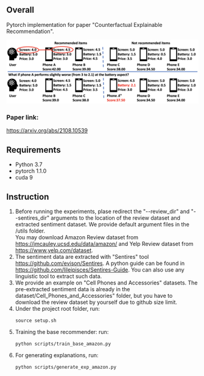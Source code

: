 ## Overall
Pytorch implementation for paper 
"Counterfactual Explainable Recommendation".

![](pic/overview.png)
### Paper link: 
https://arxiv.org/abs/2108.10539

## Requirements
- Python 3.7
- pytorch 1.1.0
- cuda 9

## Instruction
1. Before running the experiments, plase redirect the "--review_dir" and "--sentires_dir" arguments to the location of the review dataset and extracted sentiment dataset. We provide default argument files in the /utils folder.\
You may download Amazon Review dataset from https://jmcauley.ucsd.edu/data/amazon/ and Yelp Review dataset from https://www.yelp.com/dataset.
2. The sentiment data are extracted with "Sentires" tool https://github.com/evison/Sentires. A python guide can be found in https://github.com/lileipisces/Sentires-Guide. You can also use any linguistic tool to extract such data. 
3. We provide an example on "Cell Phones and Accessories" datasets. The pre-extracted sentiment data is already in the dataset/Cell_Phones_and_Accessories" folder, but you have to download the review dataset by yourself due to github size limit.
4. Under the project root folder, run:
    ```
    source setup.sh
    ```
5. Training the base recommender: run:
    ```
    python scripts/train_base_amazon.py
    ```
6. For generating explanations, run:
    ```
    python scripts/generate_exp_amazon.py
    ```
